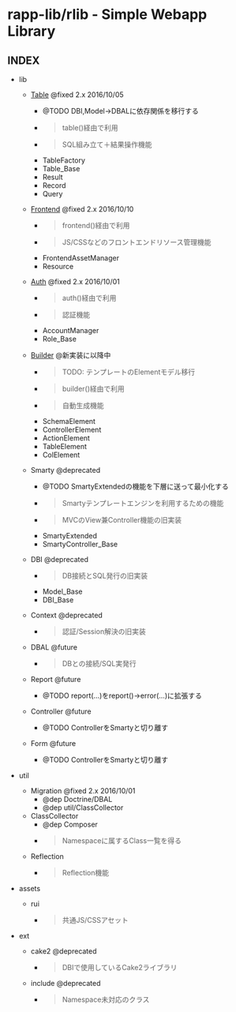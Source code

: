rapp-lib/rlib - Simple Webapp Library
========================================

INDEX
--------

- lib
    - [Table](lib/Table.md)  @fixed 2.x 2016/10/05
        - @TODO DBI,Model→DBALに依存関係を移行する
        - > table()経由で利用
        - > SQL組み立て＋結果操作機能
        - TableFactory
        - Table_Base
        - Result
        - Record
        - Query
    - [Frontend](lib/Frontend.md)  @fixed 2.x 2016/10/10
        - > frontend()経由で利用
        - > JS/CSSなどのフロントエンドリソース管理機能
        - FrontendAssetManager
        - Resource
    - [Auth](lib/Auth.md)  @fixed 2.x 2016/10/01
        - > auth()経由で利用
        - > 認証機能
        - AccountManager
        - Role_Base
    - [Builder](lib/Builder.md) @新実装に以降中
        - > TODO: テンプレートのElementモデル移行
        - > builder()経由で利用
        - > 自動生成機能
        - SchemaElement
        - ControllerElement
        - ActionElement
        - TableElement
        - ColElement

    - Smarty @deprecated
        - @TODO SmartyExtendedの機能を下層に送って最小化する
        - > Smartyテンプレートエンジンを利用するための機能
        - > MVCのView兼Controller機能の旧実装
        - SmartyExtended
        - SmartyController_Base
    - DBI @deprecated
        - > DB接続とSQL発行の旧実装
        - Model_Base
        - DBI_Base
    - Context @deprecated
        - > 認証/Session解決の旧実装
        
    - DBAL @future
        - > DBとの接続/SQL実発行
    - Report @future
        - @TODO report(...)をreport()->error(...)に拡張する
    - Controller @future
        - @TODO ControllerをSmartyと切り離す
    - Form @future
        - @TODO ControllerをSmartyと切り離す

- util
    - Migration @fixed 2.x 2016/10/01
        - @dep Doctrine/DBAL
        - @dep util/ClassCollector
    - ClassCollector
        - @dep Composer
        - > Namespaceに属するClass一覧を得る
    - Reflection
        - > Reflection機能

- assets
    - rui
        - > 共通JS/CSSアセット

- ext
    - cake2 @deprecated
        - > DBIで使用しているCake2ライブラリ
    - include @deprecated
        - > Namespace未対応のクラス


